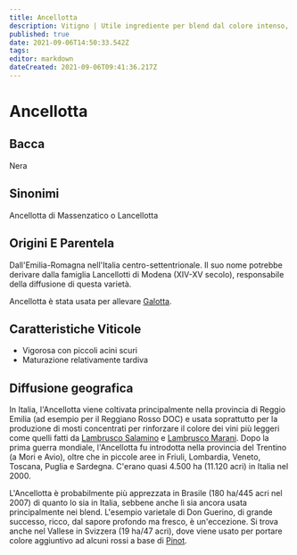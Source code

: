 ```yaml
---
title: Ancellotta
description: Vitigno | Utile ingrediente per blend dal colore intenso, apprezzato più per il colore, i tannini e l'acidità che per il suo sapore.
published: true
date: 2021-09-06T14:50:33.542Z
tags: 
editor: markdown
dateCreated: 2021-09-06T09:41:36.217Z
---
```


# Ancellotta

## Bacca
Nera
## Sinonimi
Ancellotta di Massenzatico o Lancellotta


## Origini E Parentela

Dall'Emilia-Romagna nell'Italia centro-settentrionale. Il suo nome potrebbe derivare dalla famiglia Lancellotti di Modena (XIV-XV secolo), responsabile della diffusione di questa varietà.

Ancellotta è stata usata per allevare [Galotta](/vitigni/galotta).

## Caratteristiche Viticole

- Vigorosa con piccoli acini scuri
- Maturazione relativamente tardiva

## Diffusione geografica

In Italia, l'Ancellotta viene coltivata principalmente nella provincia di Reggio Emilia (ad esempio per il Reggiano Rosso DOC) e usata soprattutto per la produzione di mosti concentrati per rinforzare il colore dei vini più leggeri come quelli fatti da [Lambrusco Salamino](/vitigni/Italia/lambrusco-salamino) e [Lambrusco Marani](/vitigni/Italia/lambrusco-marani). Dopo la prima guerra mondiale, l'Ancellotta fu introdotta nella provincia del Trentino (a Mori e Avio), oltre che in piccole aree in Friuli, Lombardia, Veneto, Toscana, Puglia e Sardegna. C'erano quasi 4.500 ha (11.120 acri) in Italia nel 2000.

L'Ancellotta è probabilmente più apprezzata in Brasile (180 ha/445 acri nel 2007) di quanto lo sia in Italia, sebbene anche lì sia ancora usata principalmente nei blend. L'esempio varietale di Don Guerino, di grande successo, ricco, dal sapore profondo ma fresco, è un'eccezione. Si trova anche nel Vallese in Svizzera (19 ha/47 acri), dove viene usato per portare colore aggiuntivo ad alcuni rossi a base di [Pinot](/vitigni/Francia/pinot).